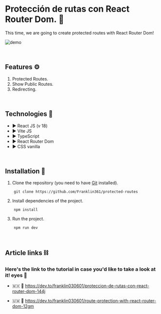 # Protección de rutas con React Router Dom. 💪

This time, we are going to create protected routes with React Router Dom!

![demo](https://res.cloudinary.com/dnxchppfm/image/upload/v1664292080/protected-routes/00_aearmj.png)


&nbsp;

## **Features ⚙️**

1. Protected Routes.
2. Show Public Routes.
3. Redirecting.

&nbsp;

## **Technologies 🧪**

- ▶️ React JS (v 18)
- ▶️ Vite JS
- ▶️ TypeScript
- ▶️ React Router Dom
- ▶️ CSS vanilla 

&nbsp;

## **Installation 🧰**

1. Clone the repository (you need to have [Git](https://git-scm.com) installed).

```shell
    git clone https://github.com/Franklin361/protected-routes
```

2.  Install dependencies of the project.

```shell
    npm install
```

3. Run the project.
```shell
    npm run dev
```

&nbsp;

## **Article links ⛓️**

### Here's the link to the tutorial in case you'd like to take a look at it! eyes 👀

- 🇲🇽 🔗 https://dev.to/franklin030601/proteccion-de-rutas-con-react-router-dom-144j

- 🇺🇲 🔗 https://dev.to/franklin030601/route-protection-with-react-router-dom-12gm
